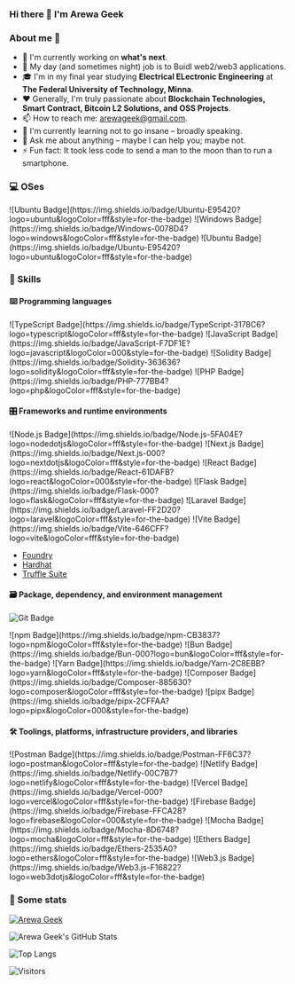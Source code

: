 ### Hi there 👋 I'm Arewa Geek

<p> 
<!--     <a href="https://linktr.ee/pcaversaccio" target="_blank"><img alt="Linktree"
        src="https://img.shields.io/badge/linktree-2F3C51?style=for-the-badge&logo=linktree&logoColor=white"/></a> -->
</p>

### About me 💯

- 🔭 I'm currently working on **what's next**.
- 🔧 My day (and sometimes night) job is to Buidl web2/web3 applications.
- 🎓 I'm in my final year studying **Electrical ELectronic Engineering** at **The Federal University of Technology, Minna**.
- ❤️ Generally, I'm truly passionate about **Blockchain Technologies, Smart Contract, Bitcoin L2 Solutions, and OSS Projects**.
- 📫 How to reach me: [arewageek@gmail.com](mailto:arewageek@gmail.com).
- 🌱 I'm currently learning not to go insane – broadly speaking.
- 💬 Ask me about anything – maybe I can help you; maybe not.
- ⚡ Fun fact: It took less code to send a man to the moon than to run a smartphone.

### 💻 OSes

<p> 
    ![Ubuntu Badge](https://img.shields.io/badge/Ubuntu-E95420?logo=ubuntu&logoColor=fff&style=for-the-badge)
    ![Windows Badge](https://img.shields.io/badge/Windows-0078D4?logo=windows&logoColor=fff&style=for-the-badge)
    ![Ubuntu Badge](https://img.shields.io/badge/Ubuntu-E95420?logo=ubuntu&logoColor=fff&style=for-the-badge)
</p>

### 🎯 Skills

#### ⌨️ Programming languages

<p>
    ![TypeScript Badge](https://img.shields.io/badge/TypeScript-3178C6?logo=typescript&logoColor=fff&style=for-the-badge)
    ![JavaScript Badge](https://img.shields.io/badge/JavaScript-F7DF1E?logo=javascript&logoColor=000&style=for-the-badge)
    ![Solidity Badge](https://img.shields.io/badge/Solidity-363636?logo=solidity&logoColor=fff&style=for-the-badge)
    ![PHP Badge](https://img.shields.io/badge/PHP-777BB4?logo=php&logoColor=fff&style=for-the-badge)
</p>

#### 🎛 Frameworks and runtime environments

<p>
    ![Node.js Badge](https://img.shields.io/badge/Node.js-5FA04E?logo=nodedotjs&logoColor=fff&style=for-the-badge)
    ![Next.js Badge](https://img.shields.io/badge/Next.js-000?logo=nextdotjs&logoColor=fff&style=for-the-badge)
    ![React Badge](https://img.shields.io/badge/React-61DAFB?logo=react&logoColor=000&style=for-the-badge)
    ![Flask Badge](https://img.shields.io/badge/Flask-000?logo=flask&logoColor=fff&style=for-the-badge)
    ![Laravel Badge](https://img.shields.io/badge/Laravel-FF2D20?logo=laravel&logoColor=fff&style=for-the-badge)
    ![Vite Badge](https://img.shields.io/badge/Vite-646CFF?logo=vite&logoColor=fff&style=for-the-badge)
</p>

- [Foundry](https://github.com/foundry-rs/foundry)
- [Hardhat](https://hardhat.org)
- [Truffle Suite](https://trufflesuite.com)

#### 🗃 Package, dependency, and environment management

![Git Badge](https://img.shields.io/badge/Git-F05032?logo=git&logoColor=fff&style=for-the-badge)

<p>
    ![npm Badge](https://img.shields.io/badge/npm-CB3837?logo=npm&logoColor=fff&style=for-the-badge)
    ![Bun Badge](https://img.shields.io/badge/Bun-000?logo=bun&logoColor=fff&style=for-the-badge)
    ![Yarn Badge](https://img.shields.io/badge/Yarn-2C8EBB?logo=yarn&logoColor=fff&style=for-the-badge)
    ![Composer Badge](https://img.shields.io/badge/Composer-885630?logo=composer&logoColor=fff&style=for-the-badge)
    ![pipx Badge](https://img.shields.io/badge/pipx-2CFFAA?logo=pipx&logoColor=000&style=for-the-badge)

</p>

#### 🛠 Toolings, platforms, infrastructure providers, and libraries

<p>
    ![Postman Badge](https://img.shields.io/badge/Postman-FF6C37?logo=postman&logoColor=fff&style=for-the-badge)
    ![Netlify Badge](https://img.shields.io/badge/Netlify-00C7B7?logo=netlify&logoColor=fff&style=for-the-badge)
    ![Vercel Badge](https://img.shields.io/badge/Vercel-000?logo=vercel&logoColor=fff&style=for-the-badge)
    ![Firebase Badge](https://img.shields.io/badge/Firebase-FFCA28?logo=firebase&logoColor=000&style=for-the-badge)
    ![Mocha Badge](https://img.shields.io/badge/Mocha-8D6748?logo=mocha&logoColor=fff&style=for-the-badge)
    ![Ethers Badge](https://img.shields.io/badge/Ethers-2535A0?logo=ethers&logoColor=fff&style=for-the-badge)
    ![Web3.js Badge](https://img.shields.io/badge/Web3.js-F16822?logo=web3dotjs&logoColor=fff&style=for-the-badge)
</p>


### 🔎 Some stats

[![Arewa Geek](https://github-readme-activity-graph.vercel.app/graph?username=arewageek&custom_title=Arewa%20Geek%27s%20activity%20chart&hide_border=true&theme=tokyo-night)](#)

![Arewa Geek's GitHub Stats](https://github-readme-stats.vercel.app/api?username=arewageek&count_private=true&show_icons=true&theme=tokyonight)

![Top Langs](https://github-readme-stats.vercel.app/api/top-langs/?username=arewa&layout=compact&langs_count=8&theme=tokyonight)

![Visitors](https://komarev.com/ghpvc/?username=arewageek&color=blue&style=flat&label=Visitors)
